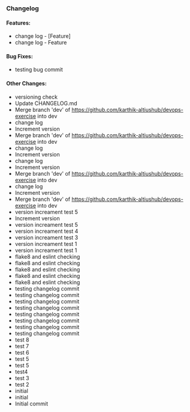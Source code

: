 ### Changelog

#### Features:
- change log - [Feature]
- change log - Feature

#### Bug Fixes:
- testing bug commit

#### Other Changes:
- versioning check
- Update CHANGELOG.md
- Merge branch 'dev' of https://github.com/karthik-altiushub/devops-exercise into dev
- change log
- Increment version
- Merge branch 'dev' of https://github.com/karthik-altiushub/devops-exercise into dev
- change log
- Increment version
- change log
- Increment version
- Merge branch 'dev' of https://github.com/karthik-altiushub/devops-exercise into dev
- change log
- Increment version
- Merge branch 'dev' of https://github.com/karthik-altiushub/devops-exercise into dev
- version increament test 5
- Increment version
- version increament test 5
- version increament test 4
- version increament test 3
- version increament test 1
- version increament test 1
- flake8 and eslint checking
- flake8 and eslint checking
- flake8 and eslint checking
- flake8 and eslint checking
- flake8 and eslint checking
- testing changelog commit
- testing changelog commit
- testing changelog commit
- testing changelog commit
- testing changelog commit
- testing changelog commit
- testing changelog commit
- testing changelog commit
- test 8
- test 7
- test 6
- test 5
- test 5
- test4
- test 3
- test 2
- initial
- initial
- Initial commit


